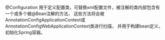 
@Configuration
用于定义配置类，可替换xml配置文件，被注解的类内部包含有一个或多个被@Bean注解的方法，
这些方法将会被AnnotationConfigApplicationContext或AnnotationConfigWebApplicationContext类进行扫描，
并用于构建bean定义，初始化Spring容器。



